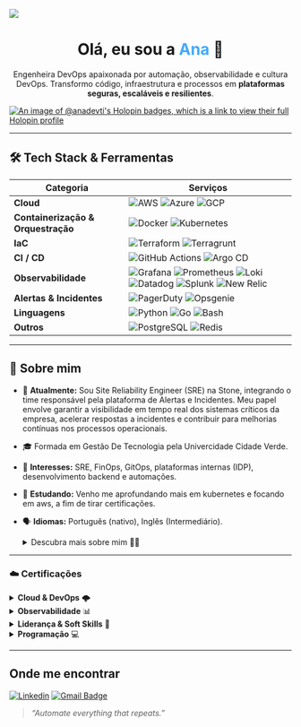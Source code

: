 
![](https://komarev.com/ghpvc/?username=anadevtie&color=006bed)

<h1 align="center">Olá, eu sou a <span style="color:#40a9ff;">Ana</span> 👋</h1>
<p align="center">
  Engenheira DevOps apaixonada por automação, observabilidade e cultura DevOps.  
  Transformo código, infraestrutura e processos em <strong>plataformas seguras, escaláveis e resilientes</strong>.
</p>

[![An image of @anadevti's Holopin badges, which is a link to view their full Holopin profile](https://holopin.me/anadevti)](https://holopin.io/@anadevti)

---

## 🛠️  Tech Stack & Ferramentas

| Categoria | Serviços |
|-----------|------------------------|
| **Cloud** | ![AWS](https://img.shields.io/badge/-AWS-232F3E?style=flat-square&logo=amazon-aws&logoColor=white) ![Azure](https://img.shields.io/badge/-Azure-0078D4?style=flat-square&logo=microsoft-azure&logoColor=white) ![GCP](https://img.shields.io/badge/-GCP-4285F4?style=flat-square&logo=google-cloud&logoColor=white) |
| **Containerização & Orquestração** | ![Docker](https://img.shields.io/badge/-Docker-2496ED?style=flat-square&logo=docker&logoColor=white) ![Kubernetes](https://img.shields.io/badge/-Kubernetes-326CE5?style=flat-square&logo=kubernetes&logoColor=white) |
| **IaC** | ![Terraform](https://img.shields.io/badge/-Terraform-623CE4?style=flat-square&logo=terraform&logoColor=white) ![Terragrunt](https://img.shields.io/badge/-Terragrunt-4040B2?style=flat-square) |
| **CI / CD** | ![GitHub Actions](https://img.shields.io/badge/-GitHub%20Actions-2088FF?style=flat-square&logo=github-actions&logoColor=white) ![Argo CD](https://img.shields.io/badge/-Argo%20CD-EF7B4D?style=flat-square&logo=argo) |
| **Observabilidade** | ![Grafana](https://img.shields.io/badge/-Grafana-F46800?style=flat-square&logo=grafana&logoColor=white) ![Prometheus](https://img.shields.io/badge/-Prometheus-E6522C?style=flat-square&logo=prometheus&logoColor=white) ![Loki](https://img.shields.io/badge/-Loki-0E6E9B?style=flat-square) ![Datadog](https://img.shields.io/badge/-Datadog-632CA6?style=flat-square&logo=datadog&logoColor=white) ![Splunk](https://img.shields.io/badge/-Splunk-000000?style=flat-square&logo=splunk&logoColor=white) ![New Relic](https://img.shields.io/badge/-New%20Relic-008C99?style=flat-square&logo=new-relic&logoColor=white) |
| **Alertas & Incidentes** | ![PagerDuty](https://img.shields.io/badge/-PagerDuty-28C101?style=flat-square&logo=pagerduty&logoColor=white) ![Opsgenie](https://img.shields.io/badge/-Opsgenie-172B4D?style=flat-square&logo=opsgenie&logoColor=white) |
| **Linguagens** | ![Python](https://img.shields.io/badge/-Python-3776AB?style=flat-square&logo=python&logoColor=white) ![Go](https://img.shields.io/badge/-Go-00ADD8?style=flat-square&logo=go&logoColor=white) ![Bash](https://img.shields.io/badge/-Bash-4EAA25?style=flat-square&logo=gnubash&logoColor=white) |
| **Outros** | ![PostgreSQL](https://img.shields.io/badge/-PostgreSQL-4169E1?style=flat-square&logo=postgresql&logoColor=white) ![Redis](https://img.shields.io/badge/-Redis-DC382D?style=flat-square&logo=redis&logoColor=white) |

---

## 🚀 Sobre mim
- 🔭 **Atualmente:** Sou Site Reliability Engineer (SRE) na Stone, integrando o time responsável pela plataforma de Alertas e Incidentes. Meu papel envolve garantir a visibilidade em tempo real dos sistemas críticos da empresa, acelerar respostas a incidentes e contribuir para melhorias contínuas nos processos operacionais.
- 🎓 Formada em Gestão De Tecnologia pela Univercidade Cidade Verde.
- 🧩 **Interesses:** SRE, FinOps, GitOps, plataformas internas (IDP), desenvolvimento backend e automações.
- 🌱 **Estudando:** Venho me aprofundando mais em kubernetes e focando em aws, a fim de tirar certificações. 
- 🗣 **Idiomas:** Português (nativo), Inglês (Intermediário).

  <details>
  <summary> Descubra mais sobre mim 🐱‍👤</summary>

  # Saiba mais sobre minhas experiencias profissionais e envolvimento nas comunidades ❤:
  ### ☁ AWS User Group Maringá
     * Em 2024 eu fui convidada para fazer parte do programa, atualmente eu sou Líder da comunidade em Maringá.
     * Organizo meetups pelo menos 1x no mês.
     * Meu intuito é passar conhecimento de Cloud Computing para todo o público.
  ### 👩‍💻 Dev Paraná
     * Atualmente faço parte da organização Geral da conferencia, que rola anualmente.
   ### 👩‍💻 Codaqui
     * A codaqui é uma ONG onde nosso principal objetivo é ensinar tecnologia a crianças e adolescentes.
     * Sou responsável por apoiar de forma geral, mas focada na parte Educacional e fomentar ideias.
   ### 🚀 Nasa Space Apps 2024
     * Participei como Mentora no Hackathon da Nasa, na instituição de ensino Unicesumar.
     * Apoiei os participantes com dicas sobre frameworks, tecnologias e dúvidas pontuais que eles tinham.
  ### 🤘🏻 Sou completamente apaixonada por música e livros! abaixo você pode ver o que estou ouvindo em tempo real!
  ##
  [![spotify-github-profile](https://spotify-github-profile.kittinanx.com/api/view?uid=aninha_jaurello&cover_image=true&theme=novatorem&show_offline=true&background_color=121212&interchange=false&bar_color=4e59b1&bar_color_cover=false)](https://github.com/kittinan/spotify-github-profile)
[Profile at Codeberg](https://codeberg.org/anadevti)
[Profile at GitLab](https://gitlab.com/anadevti)
---
### ☁️ Certificações

<details>
<summary><strong>Cloud & DevOps</strong> 🌩️</summary>

|                 | Credencial |
|-----------------|------------|
| ![AWS](https://img.shields.io/badge/-AWS%20Cloud%20Practitioner-232F3E?style=flat-square&logo=amazon-aws&logoColor=white) | [Amazon Cloud Practitioner](https://www.credly.com/badges/57e7f661-6275-467d-af0d-8752e0dacb9b/linked_in_profile) |
| 🛠️ | [Descomplicando o DevOps](https://www.credential.net/eac51903-70da-476a-942f-1138b34b1fbb#gs.689qx7) |
| 🐳 | [Containers Fundamentals](https://aia.4linux.com.br/pluginfile.php/1/tool_certificate/issues/1703529611/8943877616AS.pdf) |

</details>

<details>
<summary><strong>Observabilidade</strong> 📊</summary>

|                 | Credencial |
|-----------------|------------|
| ![Datadog](https://img.shields.io/badge/-Datadog%20Log%20Management-632CA6?style=flat-square&logo=datadog&logoColor=white) | [Datadog Log Management Fundamentals](https://www.credly.com/badges/cdda836d-affa-41cc-a128-3dbeb767d5d7/linked_in_profile) |
| ![Datadog](https://img.shields.io/badge/-Datadog%20Fundamentals%20I-632CA6?style=flat-square&logo=datadog&logoColor=white) | [Datadog Fundamentals I](https://www.credly.com/badges/a6b6af58-1b30-4a21-9032-870f473882a9/linked_in_profile) |

</details>

<details>
<summary><strong>Liderança & Soft Skills</strong> 🤝</summary>

|                 | Credencial |
|-----------------|------------|
| 🏆 | [Formação em Liderança](https://conquerplus.com.br/certificates/838421ca-a20a-46b3-948c-0ab2ac09828b?enrollment) |
| ⚡ | [Produtividade e Performance](https://drive.conqueronline.com.br/CertificadosTeste/Produtividade%20e%20Performance:%20transforme%20metas%20em%20conquistas/1706573399967-00b5ddf1-df66-46d4-a5fa-5d08c93ffcad.jpeg) |
| 👩‍💼 | [Liderança Feminina e Soft-Skills](https://www.maismulheres.tech/certificates/0tmnvunl6w) |

</details>

<details>
<summary><strong>Programação</strong> 💻</summary>

|                 | Credencial |
|-----------------|------------|
| 🧮 | [Bootcamp Back-End Python & Django](https://www.maismulheres.tech/certificates/sytyrchrfo) |

</details>


---
## Onde me encontrar

[![Linkedin](https://img.shields.io/badge/-anacarolyne-blue?style=flat-square&logo=Linkedin&logoColor=white&link=https://www.linkedin.com/in/ana-carolyne-pereira-de-souza/)](https://www.linkedin.com/in/ana-carolyne-pereira-de-souza/)
[![Gmail Badge](https://img.shields.io/badge/-anacarolayne777@gmail.com-006bed?style=flat-square&logo=Gmail&logoColor=white&link=mailto:anacarolayne777@gmail.com)](mailto:anacarolayne777@gmail.com)

> _“Automate everything that repeats.”_
